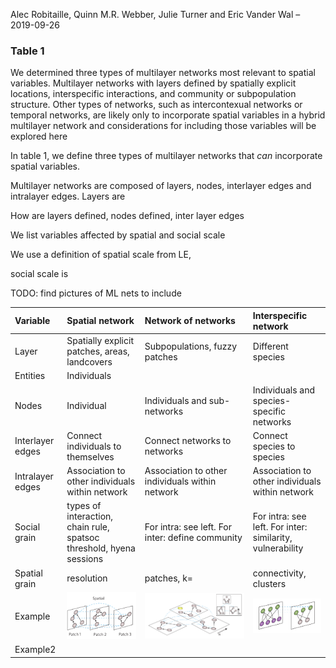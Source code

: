 Alec Robitaille, Quinn M.R. Webber, Julie Turner and Eric Vander Wal
– 2019-09-26

### Table 1

We determined three types of multilayer networks most relevant to
spatial variables. Multilayer networks with layers defined by spatially
explicit locations, interspecific interactions, and community or
subpopulation structure. Other types of networks, such as intercontexual
networks or temporal networks, are likely only to incorporate spatial
variables in a hybrid multilayer network and considerations for
including those variables will be explored here

In table 1, we define three types of multilayer networks that *can*
incorporate spatial variables.

Multilayer networks are composed of layers, nodes, interlayer edges and
intralayer edges. Layers are

How are layers defined, nodes defined, inter layer edges

We list variables affected by spatial and social scale

We use a definition of spatial scale from LE,

social scale is

TODO: find pictures of ML nets to include

| Variable         | Spatial network                                                     | Network of networks                              | Interspecific network                                     |
| :--------------- | :------------------------------------------------------------------ | :----------------------------------------------- | :-------------------------------------------------------- |
| Layer            | Spatially explicit patches, areas, landcovers                       | Subpopulations, fuzzy patches                    | Different species                                         |
| Entities         | Individuals                                                         |                                                  |                                                           |
| Nodes            | Individual                                                          | Individuals and sub-networks                     | Individuals and species-specific networks                 |
| Interlayer edges | Connect individuals to themselves                                   | Connect networks to networks                     | Connect species to species                                |
| Intralayer edges | Association to other individuals within network                     | Association to other individuals within network  | Association to other individuals within network           |
| Social grain     | types of interaction, chain rule, spatsoc threshold, hyena sessions | For intra: see left. For inter: define community | For intra: see left. For inter: similarity, vulnerability |
| Spatial grain    | resolution                                                          | patches, k=                                      | connectivity, clusters                                    |
| Example          | ![](../graphics/spatial.png)                                        | ![](../graphics/netofnets.png)                   | ![](../graphics/interspecific.png)                        |
| Example2         |                                                                     |                                                  |                                                           |
